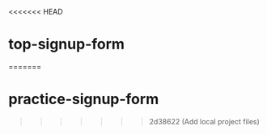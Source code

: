 <<<<<<< HEAD
# top-signup-form
=======
# practice-signup-form
>>>>>>> 2d38622 (Add local project files)

